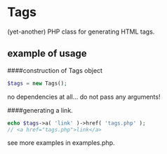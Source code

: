 Tags
====

(yet-another) PHP class for generating HTML tags.

example of usage
----------------

####construction of Tags object

```PHP
$tags = new Tags();
```

no dependencies at all... do not pass any arguments!

####generating a link.

```PHP
echo $tags->a( 'link' )->href( 'tags.php' );
// <a href="tags.php">link</a>
```

see more examples in examples.php.



